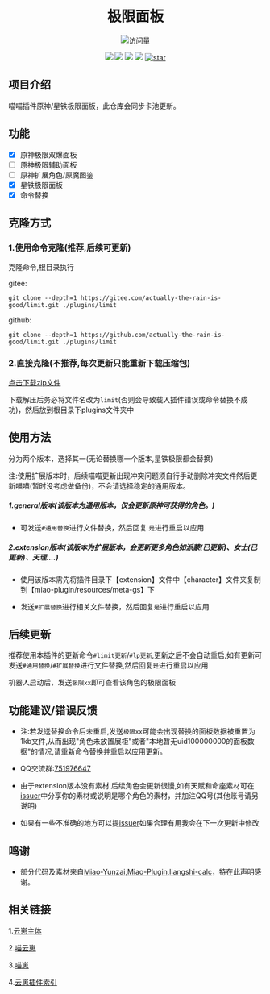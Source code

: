 <div align=center> <h1>极限面板</h1> </div>

<div align="center">

[![访问量](https://profile-counter.glitch.me/limit/count.svg)](https://gitee.com/actually-the-rain-is-good/limit)

[![](https://img.shields.io/badge/Yunzai-v3-yellow)](https://gitee.com/Le-niao/Yunzai-Bot)
[![](https://img.shields.io/badge/Miao﹣­­­­­­Yunzai-v3.1.1-yellow)](https://gitee.com/yoimiya-kokomi/Miao-Yunzai)
[![](https://img.shields.io/badge/TRSS﹣­­­­­­Yunzai-v3.1.1-yellow)](https://gitee.com/TimeRainStarSky/Yunzai)
[![](https://img.shields.io/badge/Author-其实雨很好-red)](https://gitee.com/actually-the-rain-is-good)
<a href='https://gitee.com/actually-the-rain-is-good/limit/stargazers'><img src='https://gitee.com/actually-the-rain-is-good/limit//badge/star.svg?theme=dark' alt='star'></img></a>
</div>

## 项目介绍

喵喵插件原神/星铁极限面板，此仓库会同步卡池更新。

## 功能

- [x] 原神极限双爆面板
- [ ] 原神极限辅助面板
- [ ] 原神扩展角色/原魔图鉴
- [x] 星铁极限面板
- [x] 命令替换

## 克隆方式

### 1.使用命令克隆(推荐,后续可更新)

克隆命令,根目录执行

gitee:

```
git clone --depth=1 https://gitee.com/actually-the-rain-is-good/limit.git ./plugins/limit
```

github:

```
git clone --depth=1 https://github.com/actually-the-rain-is-good/limit.git ./plugins/limit
```

### 2.直接克隆(不推荐,每次更新只能重新下载压缩包)

[点击下载zip文件](https://gitee.com/actually-the-rain-is-good/limit/repository/archive/master.zip)

下载解压后务必将文件名改为`limit`(否则会导致载入插件错误或命令替换不成功)，然后放到根目录下plugins文件夹中

## 使用方法

分为两个版本，选择其一(无论替换哪一个版本,星铁极限都会替换)

注:使用扩展版本时，后续喵喵更新出现冲突问题须自行手动删除冲突文件然后更新喵喵(暂时没考虑做备份)，不会请选择稳定的通用版本。

##### 1.general版本(该版本为通用版本，仅会更新原神可获得的角色。)

* 可发送`#通用替换`进行文件替换，然后回复 `是`进行重启以应用

##### 2.extension版本(该版本为扩展版本，会更新更多角色如派蒙(已更新)、女士(已更新)、天理....)

* 使用该版本需先将插件目录下【extension】文件中【character】文件夹复制到【miao-plugin/resources/meta-gs】下

* 发送`#扩展替换`进行相关文件替换，然后回复`是`进行重启以应用

## 后续更新

推荐使用本插件的更新命令`#limit更新`/`#lp更新`,更新之后不会自动重启,如有更新可发送`#通用替换`/`#扩展替换`进行文件替换,然后回复`是`进行重启以应用

机器人启动后，发送`极限xx`即可查看该角色的极限面板

## 功能建议/错误反馈

- 注:若发送替换命令后未重启,发送`极限xx`可能会出现替换的面板数据被重置为1kb文件,从而出现"角色未放置展柜"或者"本地暂无uid100000000的面板数据"的情况,请重新命令替换并重启以应用更新。

- QQ交流群:[751976647](https://qm.qq.com/q/k6jV4bvLEW)

- 由于extension版本没有素材,后续角色会更新很慢,如有天赋和命座素材可在[issuer](https://gitee.com/actually-the-rain-is-good/limit/issues)中分享你的素材或说明是哪个角色的素材，并加注QQ号(其他账号请另说明)

- 如果有一些不准确的地方可以提[issuer](https://gitee.com/actually-the-rain-is-good/limit/issues)如果合理有用我会在下一次更新中修改

## 鸣谢
- 部分代码及素材来自[Miao-Yunzai](https://gitee.com/yoimiya-kokomi/Miao-Yunzai),[Miao-Plugin](https://gitee.com/yoimiya-kokomi/miao-plugin),[liangshi-calc](https://gitee.com/liangshi233/liangshi-calc)，特在此声明感谢。

## 相关链接
1.[云崽主体](https://gitee.com/Le-niao/Yunzai-Bot)

2.[喵云崽](https://gitee.com/yoimiya-kokomi/Yunzai-Bot)

3.[喵崽](https://gitee.com/yoimiya-kokomi/Miao-Yunzai)

4.[云崽插件索引](https://gitee.com/yhArcadia/Yunzai-Bot-plugins-index)